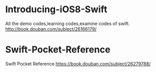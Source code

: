 # Introducing-iOS8-Swift
All the demo codes,learning codes,examine codes of swift. http://book.douban.com/subject/26166179/

# Swift-Pocket-Reference
Swift Pocket Reference https://book.douban.com/subject/26279788/
